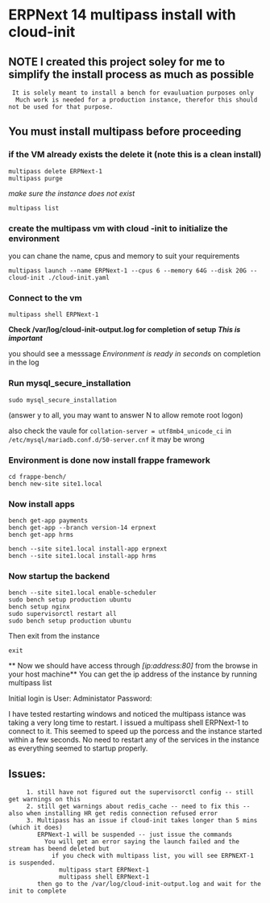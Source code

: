 # ERPNext 14 multipass install with cloud-init

## **NOTE** I created this project soley for me to simplify the install process as much as possible
     It is solely meant to install a bench for evauluation purposes only
      Much work is needed for a production instance, therefor this should not be used for that purpose.

## You must install multipass before proceeding

### if the VM already exists the delete it (note this is a clean install)

```
multipass delete ERPNext-1
multipass purge
```
_make sure the instance does not exist_
```
multipass list
```


### create the multipass vm with cloud -init to initialize the environment
you can chane the name, cpus and memory to suit your requirements

```
multipass launch --name ERPNext-1 --cpus 6 --memory 64G --disk 20G --cloud-init ./cloud-init.yaml
```

### Connect to the vm

```
multipass shell ERPNext-1
```

**Check /var/log/cloud-init-output.log for completion of setup  _This is important_**

you should see a messsage _Environment is ready in <xxxxx> seconds_ on completion in the log

### Run mysql_secure_installation

```
sudo mysql_secure_installation
```
(answer y to all, you may want to answer N to allow remote root logon)

also check the vaule for ```collation-server = utf8mb4_unicode_ci``` in ```/etc/mysql/mariadb.conf.d/50-server.cnf```
it may be wrong

### Environment is done now install frappe framework
```
cd frappe-bench/
bench new-site site1.local
```

### Now install apps
```
bench get-app payments
bench get-app --branch version-14 erpnext
bench get-app hrms

bench --site site1.local install-app erpnext
bench --site site1.local install-app hrms
```

### Now startup the backend
```
bench --site site1.local enable-scheduler
sudo bench setup production ubuntu
bench setup nginx
sudo supervisorctl restart all
sudo bench setup production ubuntu
```


Then exit from the instance
```
exit
```

** Now we should have access through _[ip:address:80]_ from the browse in your host machine**
You can get the ip address of the instance by running multipass list

Initial login is User: Administator Password: <Administrator password for bench>

I have tested restarting windows and noticed the multipass istance was taking a very long time to restart. I issued
a multipass shell ERPNext-1 to connect to it. This seemed to speed up the porcess and the instance started within a few seconds.
No need to restart any of the services in the instance as everything seemed to startup properly.


## Issues: 
         1. still have not figured out the supervisorctl config -- still get warnings on this
         2. still get warnings about redis_cache -- need to fix this -- also when installing HR get redis connection refused error
         3. Multipass has an issue if cloud-init takes longer than 5 mins (which it does)
            ERPNext-1 will be suspended -- just issue the commands
              You will get an error saying the launch failed and the stream has beend deleted but
                if you check with multipass list, you will see ERPNEXT-1 is suspended.
                  multipass start ERPNext-1
                  multipass shell ERPNext-1
            then go to the /var/log/cloud-init-output.log and wait for the init to complete


